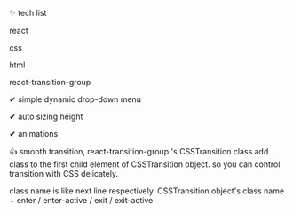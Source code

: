 
✨ tech list


react


css


html


react-transition-group






✔ simple dynamic drop-down menu 

✔ auto sizing height

✔ animations

👍 smooth transition,
 react-transition-group 's CSSTransition class add class to the first child element of CSSTransition object.
 so you can control transition with CSS delicately.
 
 
class name is like next line respectively.
 CSSTransition object's class name + enter / enter-active / exit / exit-active
